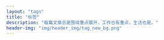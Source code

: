 ```yaml
---
layout: "tags"
title: "标签"
description: "每篇文章总是围绕重点展开，工作也有重点，生活也是。"
header-img: "img/header_img/tag_new_bg.png"
---
```

